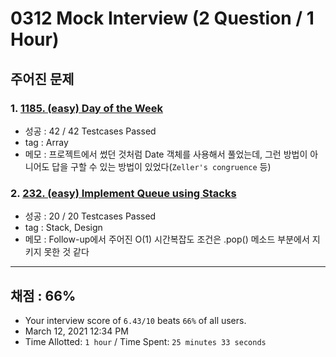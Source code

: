 # 0312 Mock Interview (2 Question / 1 Hour)

## 주어진 문제

### 1. [1185. (easy) Day of the Week](https://leetcode.com/problems/day-of-the-week/)

- 성공 : 42 / 42 Testcases Passed
- tag : Array
- 메모 : 프로젝트에서 썼던 것처럼 Date 객체를 사용해서 풀었는데, 그런 방법이 아니어도 답을 구할 수 있는 방법이 있었다(`Zeller's congruence` 등)

### 2. [232. (easy) Implement Queue using Stacks](https://leetcode.com/problems/implement-queue-using-stacks/)

- 성공 : 20 / 20 Testcases Passed
- tag : Stack, Design
- 메모 : Follow-up에서 주어진 O(1) 시간복잡도 조건은 .pop() 메소드 부분에서 지키지 못한 것 같다

---

## 채점 : 66%

- Your interview score of `6.43/10` beats `66%` of all users.
- March 12, 2021 12:34 PM
- Time Allotted: `1 hour` / Time Spent: `25 minutes 33 seconds`
